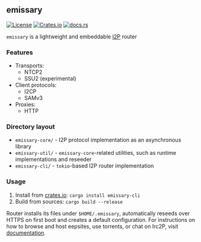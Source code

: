## emissary

[![License](https://img.shields.io/badge/License-MIT-blue.svg)](https://github.com/altonen/emissary/blob/master/LICENSE) [![Crates.io](https://img.shields.io/crates/v/emissary-core.svg)](https://crates.io/crates/emissary-core) [![docs.rs](https://img.shields.io/docsrs/emissary-core.svg)](https://docs.rs/emissary-core/latest/emissary_core/)

`emissary` is a lightweight and embeddable [I2P](https://geti2p.net/) router

### Features

* Transports:
  * NTCP2
  * SSU2 (experimental)
* Client protocols:
  * I2CP
  * SAMv3
* Proxies:
  * HTTP

### Directory layout

* `emissary-core/` - I2P protocol implementation as an asynchronous library
* `emissary-util/` - `emissary-core`-related utilities, such as runtime implementations and reseeder
* `emissary-cli/` - `tokio`-based I2P router implementation

### Usage

1) Install from [crates.io](https://crates.io/crates/emissary-cli): `cargo install emissary-cli`
2) Build from sources: `cargo build --release`

Router installs its files under `$HOME/.emissary`, automatically reseeds over HTTPS on first boot and creates a default configuration. For instructions on how to browse and host eepsites, use torrents, or chat on Irc2P, visit [documentation](https://altonen.github.io/emissary/).
